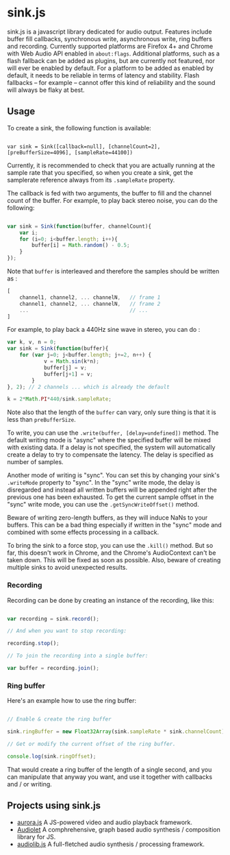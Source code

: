 sink.js
=======

sink.js is a javascript library dedicated for audio output. Features include buffer fill callbacks, synchronous write, asynchronous write, ring buffers and recording. Currently supported platforms are Firefox 4+ and Chrome with Web Audio API enabled in ``` about:flags ```. Additional platforms, such as a flash fallback can be added as plugins, but are currently not featured, nor will ever be enabled by default. For a platform to be added as enabled by default, it needs to be reliable in terms of latency and stability. Flash fallbacks – for example – cannot offer this kind of reliability and the sound will always be flaky at best.

Usage
-----

To create a sink, the following function is available:

```

var sink = Sink([callback=null], [channelCount=2], [preBufferSize=4096], [sampleRate=44100])

```

Currently, it is recommended to check that you are actually running at the sample rate that you specified, so when you create a sink, get the samplerate reference always from its ``` .sampleRate ``` property.

The callback is fed with two arguments, the buffer to fill and the channel count of the buffer. For example, to play back stereo noise, you can do the following:

```javascript

var sink = Sink(function(buffer, channelCount){
	var i;
	for (i=0; i<buffer.length; i++){
		buffer[i] = Math.random() - 0.5;
	}
});

```

Note that `buffer` is interleaved and therefore the samples should be written as :

```javascript 
[
    channel1, channel2, ... channelN,	// frame 1
    channel1, channel2, ... channelN,	// frame 2
    ...	                                // ...
]
``` 

For example, to play back a 440Hz sine wave in stereo, you can do :

```javascript
var k, v, n = 0;
var sink = Sink(function(buffer){
	for (var j=0; j<buffer.length; j+=2, n++) {
        	v = Math.sin(k*n);
        	buffer[j] = v;
        	buffer[j+1] = v;
    	}
}, 2); // 2 channels ... which is already the default

k = 2*Math.PI*440/sink.sampleRate;
```

Note also that the length of the `buffer` can vary, only sure thing is that it is less than `preBufferSize`.

To write, you can use the ``` .write(buffer, [delay=undefined]) ``` method. The default writing mode is "async" where the specified buffer will be mixed with existing data. If a delay is not specified, the system will automatically create a delay to try to compensate the latency. The delay is specified as number of samples.

Another mode of writing is "sync". You can set this by changing your sink's ``` .writeMode ``` property to "sync". In the "sync" write mode, the delay is disregarded and instead all written buffers will be appended right after the previous one has been exhausted. To get the current sample offset in the "sync" write mode, you can use the ``` .getSyncWriteOffset() ``` method.

Beware of writing zero-length buffers, as they will induce NaNs to your buffers. This can be a bad thing especially if written in the "sync" mode and combined with some effects processing in a callback.

To bring the sink to a force stop, you can use the ``` .kill() ``` method. But so far, this doesn't work in Chrome, and the Chrome's AudioContext can't be taken down. This will be fixed as soon as possible. Also, beware of creating multiple sinks to avoid unexpected results.

### Recording

Recording can be done by creating an instance of the recording, like this:

```javascript

var recording = sink.record();

// And when you want to stop recording:

recording.stop();

// To join the recording into a single buffer:

var buffer = recording.join();

```

### Ring buffer

Here's an example how to use the ring buffer:

```javascript

// Enable & create the ring buffer

sink.ringBuffer = new Float32Array(sink.sampleRate * sink.channelCount);

// Get or modify the current offset of the ring buffer.

console.log(sink.ringOffset);

```

That would create a ring buffer of the length of a single second, and you can manipulate that anyway you want, and use it together with callbacks and / or writing.

Projects using sink.js
----------------------

* [aurora.js](https://github.com/jensnockert/aurora.js) A JS-powered video and audio playback framework.
* [Audiolet](https://github.com/oampo/Audiolet) A comphrehensive, graph based audio synthesis / composition library for JS.
* [audiolib.js](https://github.com/jussi-kalliokoski/audiolib.js) A full-fletched audio synthesis / processing framework.
